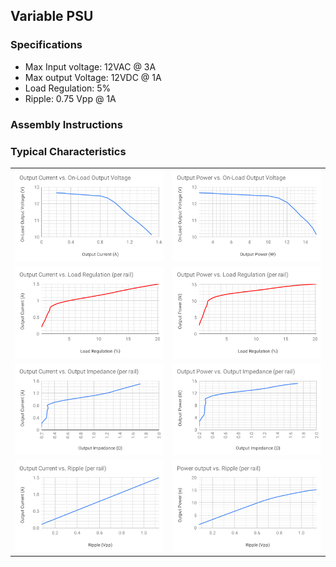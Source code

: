 ## Variable PSU

### Specifications

- Max Input voltage: 12VAC @ 3A
- Max output Voltage: 12VDC @ 1A
- Load Regulation: 5% 
- Ripple: 0.75 Vpp @ 1A

### Assembly Instructions


### Typical Characteristics
|     |     |
|:---:|:---:|
|![OutputCurrentVsOnLoadOutputVoltage](./AdjustablePSU/doc/Output%20Current%20vs.%20On-Load%20Output%20Voltage.svg)|![OutputPowerVsOnLoadOutputVoltage](./AdjustablePSU/doc/Output%20Power%20vs.%20On-Load%20Output%20Voltage.svg)|
|![OutputCurrentVsLoadRegulation](./AdjustablePSU/doc/Output%20Current%20vs.%20Load%20Regulation%20(per%20rail).svg)|![OutputPowerVsLoadRegulaton](./AdjustablePSU/doc/Output%20Power%20vs.%20Load%20Regulation%20(per%20rail).svg)|
|![OutputCurrentVsOutputImpedance](./AdjustablePSU/doc/Output%20Current%20vs.%20Output%20Impedance%20(per%20rail).svg)|![OutputPowerVsOutputImpedance](./AdjustablePSU/doc/Output%20Power%20vs.%20Output%20Impedance%20(per%20rail).svg)|
|![OutputCurrentVsRippleVpp](./AdjustablePSU/doc/Output%20Current%20vs.%20Ripple%20(per%20rail).svg)|![OutputPowerVsRippleVpp](./AdjustablePSU/doc/Power%20output%20vs.%20Ripple%20(per%20rail).svg)|
